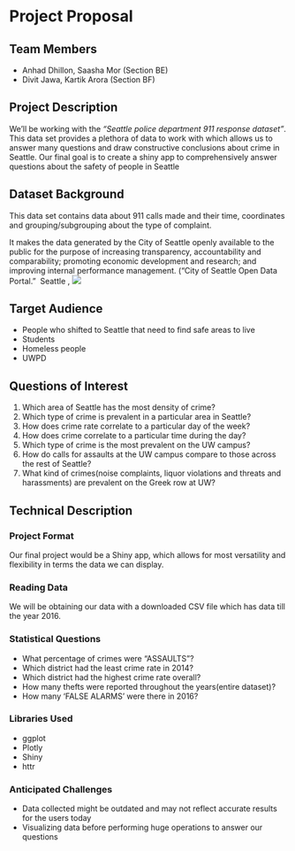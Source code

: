 # Project Proposal

## Team Members
- Anhad Dhillon, Saasha Mor (Section BE)
- Divit Jawa, Kartik Arora (Section BF)
## Project Description

We’ll be working with the *“​Seattle police department 911 response dataset​”*.
This data set provides a plethora of data to work with which allows us to
answer many questions and draw constructive conclusions about crime in
Seattle. Our final goal is to create a shiny app to comprehensively answer
questions about the safety of people in Seattle


## Dataset Background

This data set contains data about 911 calls made and their time, coordinates
and grouping/subgrouping about the type of complaint.

It makes the data generated by the City of Seattle openly available to the
public for the purpose of increasing transparency, accountability and
comparability; promoting economic development and research; and
improving internal performance management. (“City of Seattle Open Data
Portal.” ​ Seattle​ , ![](​data.seattle.gov​)

## Target Audience

- People who shifted to Seattle that need to find safe areas to live
- Students
- Homeless people
- UWPD

## Questions of Interest

1. Which area of Seattle has the most density of crime?
2. Which type of crime is prevalent in a particular area in Seattle?
3. How does crime rate correlate to a particular day of the week?
4. How does crime correlate to a particular time during the day?
5. Which type of crime is the most prevalent on the UW campus?
6. How do calls for assaults at the UW campus compare to those across
    the rest of Seattle?
7. What kind of crimes(noise complaints, liquor violations and threats and
    harassments) are prevalent on the Greek row at UW?

## Technical Description

### Project Format

Our final project would be a Shiny app, which allows for most versatility
and flexibility in terms the data we can display.

### Reading Data

We will be obtaining our data with a downloaded CSV file which has
data till the year 2016.


### Statistical Questions

- What percentage of crimes were “ASSAULTS”?
- Which district had the least crime rate in 2014?
- Which district had the highest crime rate overall?
- How many thefts were reported throughout the years(entire
dataset)?
- How many ‘FALSE ALARMS’ were there in 2016?

### Libraries Used
- ggplot
- Plotly
- Shiny
- httr
### Anticipated Challenges

- Data collected might be outdated and may not reflect accurate results
for the users today
- Visualizing data before performing huge operations to answer our
questions
